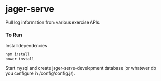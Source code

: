 # jager-serve
Pull log information from various exercise APIs.

### To Run

Install dependencies
```bash
npm install
bower install
```

Start mysql and create jager-serve-development database (or whatever db you configure in /config/config.js).
